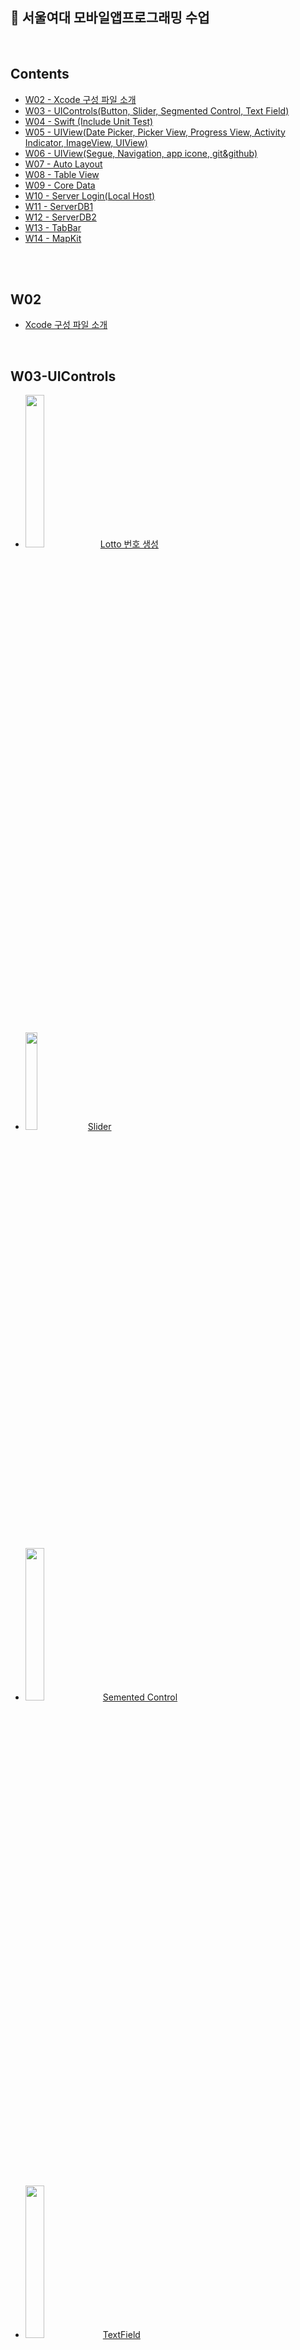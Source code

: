 ## 🏫 서울여대 모바일앱프로그래밍 수업
<br>

## Contents
- [W02 - Xcode 구성 파일 소개](#W02)
- [W03 - UIControls(Button, Slider, Segmented Control, Text Field)](#W03-UIControls)
- [W04 - Swift (Include Unit Test)](#W04-Swift)
- [W05 - UIView(Date Picker, Picker View, Progress View, Activity Indicator, ImageView, UIView)](#W05-UIView)
- [W06 - UIView(Segue, Navigation, app icone, git&github)](#W06-UIView)
- [W07 - Auto Layout](#W07-Auto-Layout)
- [W08 - Table View](#W08-Table-View)
- [W09 - Core Data](#W09-Core-Data)
- [W10 - Server Login(Local Host)](#W10-Server-Login(Local-Host))
- [W11 - ServerDB1](#W11-ServerDB1)
- [W12 - ServerDB2](#W12-ServerDB2)
- [W13 - TabBar](#W13-TabBar)
- [W14 - MapKit](#W14-MapKit)
</br>
</br>

## W02
- [Xcode 구성 파일 소개](https://github.com/ERIN56/iOS-STUDY/blob/master/서울여대%20모바일앱프로그래밍%20수업/xcode%20구성%20파일%20소개.md)
</br>

## W03-UIControls
* <img src="https://user-images.githubusercontent.com/83942393/134768661-ebf91332-2384-4909-babf-9545f89284f7.png" width="25%"></img>[Lotto 번호 생성](https://github.com/ERIN56/iOS-STUDY/blob/master/서울여대%20모바일앱프로그래밍%20수업/lottoNumber.swift)
</br>

* <img src="https://user-images.githubusercontent.com/83942393/134769546-70934215-c3c1-45b9-949b-029180a95b84.png" width="20%"></img> [Slider](https://github.com/ERIN56/iOS-STUDY/blob/master/서울여대%20모바일앱프로그래밍%20수업/slider.swift)
</br>

* <img src="https://user-images.githubusercontent.com/83942393/134770406-76fd3c25-d6b9-4941-b465-c105ab2b4a25.png" width="25%"></img> [Semented Control](https://github.com/ERIN56/iOS-STUDY/blob/master/서울여대%20모바일앱프로그래밍%20수업/segmentedcontrol.swift)
</br>

* <img src="https://user-images.githubusercontent.com/83942393/134770504-c20c7ee7-2ede-4e95-874c-f8e97f33a844.png" width="25%"></img> [TextField](https://github.com/ERIN56/iOS-STUDY/blob/master/서울여대%20모바일앱프로그래밍%20수업/textfield.md)
</br>

## W04-Swift
- [윤년테스트 (Include Unit Tests, 함수나 class 또는 struct의 기능을 테스트)](https://github.com/ERIN56/iOS-STUDY/blob/master/%EC%84%9C%EC%9A%B8%EC%97%AC%EB%8C%80%20%EB%AA%A8%EB%B0%94%EC%9D%BC%EC%95%B1%ED%94%84%EB%A1%9C%EA%B7%B8%EB%9E%98%EB%B0%8D%20%EC%88%98%EC%97%85/%EC%9C%A4%EB%85%84%ED%85%8C%EC%8A%A4%ED%8A%B8.swift)
</br>

## W05-UIView
- [Pickers(Date Picker, Picker View), Progress View, Activity Indicator, Image View, UIView.pdf](https://github.com/ERIN56/iOS-STUDY/files/7285374/W05-Pickers.Date.Picker.Picker.View.Progress.View.Activity.Indicator.Image.View.UIView.pdf)</br>
</br>

<img src="https://user-images.githubusercontent.com/83942393/136011519-46c112a0-8921-4283-a339-a41ec6b97eb0.png" width="23%"></img> 
<img src="https://user-images.githubusercontent.com/83942393/136011530-1adf1f2e-de87-45ae-8081-0da1518b8159.png" width="23%"></img>
<img src="https://user-images.githubusercontent.com/83942393/136011540-4cbb14d8-d50e-4848-af96-5588a27bed34.png" width="45%"></img>
<img src="https://user-images.githubusercontent.com/83942393/136011547-0ee976e7-b4ba-4bc5-a242-9b783887b531.png" width="40%"></img>
<img src="https://user-images.githubusercontent.com/83942393/136011552-f48b4fb6-db23-4b6e-872a-561f038b679f.png" width="40%"></img>
</br>
</br>

## W06-UIView
- [Segue, Navigation, 앱에 아이콘 추가, Git&Github.pdf](https://github.com/ERIN56/iOS-STUDY/files/7285496/W06-Views.pdf) </br>

<img src="https://user-images.githubusercontent.com/83942393/136016394-a2fea313-d8ec-4382-adfc-f5d09253ca52.png" width="30%"></img>
<img src="https://user-images.githubusercontent.com/83942393/136016409-8081cda0-2e16-4ae9-b33a-4606b4312903.png" width="40%"></img>
<img src="https://user-images.githubusercontent.com/83942393/136016416-982577e9-1874-4cc5-b147-3a857b3be805.png" width="40%"></img>
<img src="https://user-images.githubusercontent.com/83942393/136016431-f2642886-1e4c-4b02-93be-aec2906a898d.png" width="15%"></img>
</br>
</br>

## W07-Auto Layout
- [AutoLayout.pdf](https://github.com/ERIN56/iOS-STUDY/files/7285521/W07-AutoLayout.pdf)
  - **<목적>**
  - auto layout의 필요성을 이해한다.
  - xcode 에서 제공하는 auto layout의 기능을 이해한다.
    - auto layout은 constraint 기반으로 작동한다.
  - auto layout 의 기능을 활용해 앱에서 사용하는 다양한 뷰와 콘트롤 들을 디자인한다. 
</br>

## W08-Table View
- [TableView.pdf](https://github.com/ERIN56/iOS-STUDY/files/7285554/W08-TableView.pdf)</br>
<img src="https://user-images.githubusercontent.com/83942393/136018019-17ff4401-30c8-45eb-acc4-20e75d916e12.png" width="40%"></img></br>
<img src="https://user-images.githubusercontent.com/83942393/136018031-26766d0b-eb3e-4df3-b11f-fe0abe80f1fd.png" width="40%"></img>
<img src="https://user-images.githubusercontent.com/83942393/136018056-2470784a-711c-4328-99cf-9530861b37da.png" width="50%"></img>
</br>

## W09-Core Data
- [CoreData.pdf](https://github.com/ERIN56/iOS-STUDY/files/7293639/W09-CoreData.pdf)
  - **<목차>**
  - SQLite
  - Core Data
  - Core Data 스택
  - Xcode 모델링 도구
  - 생성/삭제/조회 연산 구현
    - Create
    - Delete
    - Read
</br>

- [Source Code](https://github.com/ERIN56/iOS-STUDY/blob/master/%EC%84%9C%EC%9A%B8%EC%97%AC%EB%8C%80%20%EB%AA%A8%EB%B0%94%EC%9D%BC%EC%95%B1%ED%94%84%EB%A1%9C%EA%B7%B8%EB%9E%98%EB%B0%8D%20%EC%88%98%EC%97%85/coredata.swift) 
</br>

<img src="https://user-images.githubusercontent.com/83942393/136201465-ad7f8baf-1a6c-4401-9b4f-754c93a4f91b.png" width="60%"></img></br>
</br>

## W10-Server Login(Local Host)
- [수업 내용](https://github.com/ERIN56/iOS-STUDY/blob/master/%EC%84%9C%EC%9A%B8%EC%97%AC%EB%8C%80%20%EB%AA%A8%EB%B0%94%EC%9D%BC%EC%95%B1%ED%94%84%EB%A1%9C%EA%B7%B8%EB%9E%98%EB%B0%8D%20%EC%88%98%EC%97%85/serverlogin.md)</br>
- [소스코드](https://github.com/ERIN56/iOS-STUDY/blob/master/%EC%84%9C%EC%9A%B8%EC%97%AC%EB%8C%80%20%EB%AA%A8%EB%B0%94%EC%9D%BC%EC%95%B1%ED%94%84%EB%A1%9C%EA%B7%B8%EB%9E%98%EB%B0%8D%20%EC%88%98%EC%97%85/serverlogin.swift)</br>
</br>

<img src="https://user-images.githubusercontent.com/83942393/136760512-ee2a9281-aadc-4f05-b623-39ad44245319.png" width="50%"></img>
</br>
</br>

## W11-ServerDB1
- [수업 내용](https://github.com/ERIN56/iOS-STUDY/blob/master/%EC%84%9C%EC%9A%B8%EC%97%AC%EB%8C%80%20%EB%AA%A8%EB%B0%94%EC%9D%BC%EC%95%B1%ED%94%84%EB%A1%9C%EA%B7%B8%EB%9E%98%EB%B0%8D%20%EC%88%98%EC%97%85/serverdb1.md)

<img src="https://user-images.githubusercontent.com/83942393/138587197-a85c29ce-ac77-4350-a6de-b736c8e0c3db.png" width="40%"></img> <img src="https://user-images.githubusercontent.com/83942393/138587231-70464d4b-99e5-45b0-bf78-fd6aa7a1b6c9.png" width="20%"></img>
</br>
</br>

## W12-ServerDB2
- [수업 내용](https://github.com/ERIN56/iOS-STUDY/blob/master/%EC%84%9C%EC%9A%B8%EC%97%AC%EB%8C%80%20%EB%AA%A8%EB%B0%94%EC%9D%BC%EC%95%B1%ED%94%84%EB%A1%9C%EA%B7%B8%EB%9E%98%EB%B0%8D%20%EC%88%98%EC%97%85/serverdb2.md)
- [W11, W12 소스코드](https://github.com/ERIN56/iOS-STUDY/blob/master/%EC%84%9C%EC%9A%B8%EC%97%AC%EB%8C%80%20%EB%AA%A8%EB%B0%94%EC%9D%BC%EC%95%B1%ED%94%84%EB%A1%9C%EA%B7%B8%EB%9E%98%EB%B0%8D%20%EC%88%98%EC%97%85/w11,12sourcecodelist.md)
</br>

<img src="https://user-images.githubusercontent.com/83942393/138587351-9fc08ec1-24ef-4823-9560-ed40f1eebd01.png" width="20%"></img> 
<img src="https://user-images.githubusercontent.com/83942393/138587342-71cad20f-9c13-4944-946e-7687e80c9642.png" width="20%"></img></br>
</br>

## W13-TabBar
- [수업 내용](https://github.com/erin56/iOS-STUDY/blob/master/서울여대%20모바일앱프로그래밍%20수업/tabbar.md)
- [소스 코드](https://github.com/erin56/iOS-STUDY/blob/master/서울여대%20모바일앱프로그래밍%20수업/tabbarsoucecode.swift)
</br>

<img src="https://user-images.githubusercontent.com/83942393/139032503-6880882a-6753-453a-aeb7-5373c46c0525.png" width="50%"></img> <img src="https://user-images.githubusercontent.com/83942393/139032508-83e8756f-9600-46e5-8710-7e3ce2abfea6.png" width="17%"></img></br>
</br>

## W14-MapKit
- [수업 내용](https://github.com/JOOHEE56/iOS-STUDY/blob/master/%EC%84%9C%EC%9A%B8%EC%97%AC%EB%8C%80%20%EB%AA%A8%EB%B0%94%EC%9D%BC%EC%95%B1%ED%94%84%EB%A1%9C%EA%B7%B8%EB%9E%98%EB%B0%8D%20%EC%88%98%EC%97%85/mapkit.md)
- 소스 코드
  - Location
  - GPSMap

<img src="https://user-images.githubusercontent.com/83942393/139530864-93f81ca0-b380-486b-8360-49fd9f60caf6.png" width="20%"></img> <img src="https://user-images.githubusercontent.com/83942393/139530866-735b4724-a601-40fe-90f4-f14014edd53e.png" width="55%"></img></br>

